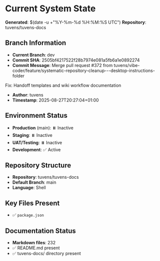 # Current System State
**Generated**: $(date -u +"%Y-%m-%d %H:%M:%S UTC")
**Repository**: tuvens/tuvens-docs

## Branch Information
- **Current Branch**: dev
- **Commit SHA**: 2505bf4217522f28b7974e081a5fb6a1e0892274
- **Commit Message**: Merge pull request #372 from tuvens/vibe-coder/feature/systematic-repository-cleanup---desktop-instructions-folder

Fix: Handoff templates and wiki workflow documentation
- **Author**: tuvens
- **Timestamp**: 2025-08-27T20:27:04+01:00

## Environment Status
- **Production** (main): ⏸️ Inactive
- **Staging**: ⏸️ Inactive
- **UAT/Testing**: ⏸️ Inactive
- **Development**: ✅ Active

## Repository Structure
- **Repository**: tuvens/tuvens-docs
- **Default Branch**: main
- **Language**: Shell

## Key Files Present
- ✅ `package.json`

## Documentation Status
- **Markdown files**: 232
- ✅ README.md present
- ✅ tuvens-docs/ directory present
